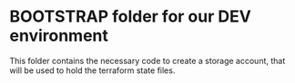 # BOOTSTRAP folder for our DEV environment

This folder contains the necessary code to create a storage account, that will be used to hold the terraform state files.
